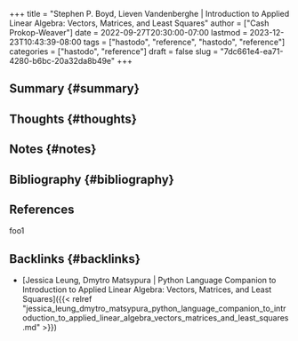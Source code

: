 +++
title = "Stephen P. Boyd, Lieven Vandenberghe | Introduction to Applied Linear Algebra: Vectors, Matrices, and Least Squares"
author = ["Cash Prokop-Weaver"]
date = 2022-09-27T20:30:00-07:00
lastmod = 2023-12-23T10:43:39-08:00
tags = ["hastodo", "reference", "hastodo", "reference"]
categories = ["hastodo", "reference"]
draft = false
slug = "7dc661e4-ea71-4280-b6bc-20a32da8b49e"
+++

## Summary {#summary}


## Thoughts {#thoughts}


## Notes {#notes}


## Bibliography {#bibliography}

## References

<style>.csl-entry{text-indent: -1.5em; margin-left: 1.5em;}</style><div class="csl-bib-body">
</div>

foo1


## Backlinks {#backlinks}

-   [Jessica Leung, Dmytro Matsypura | Python Language Companion to Introduction to Applied Linear Algebra: Vectors, Matrices, and Least Squares]({{< relref "jessica_leung_dmytro_matsypura_python_language_companion_to_introduction_to_applied_linear_algebra_vectors_matrices_and_least_squares.md" >}})
